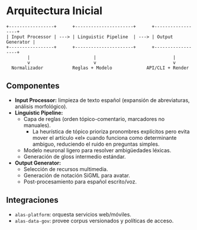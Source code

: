 # Arquitectura Inicial

```
+-----------------+      +----------------------+      +------------------+
| Input Processor | ---> | Linguistic Pipeline  | ---> | Output Generator |
+-----------------+      +----------------------+      +------------------+
        |                        |                             |
        v                        v                             v
  Normalizador           Reglas + Modelo             API/CLI + Render
```

## Componentes
- **Input Processor:** limpieza de texto español (expansión de abreviaturas, análisis morfológico).
- **Linguistic Pipeline:**
  - Capa de reglas (orden tópico-comentario, marcadores no manuales).
    - La heurística de tópico prioriza pronombres explícitos pero evita mover el artículo «el»
      cuando funciona como determinante ambiguo, reduciendo el ruido en preguntas simples.
  - Modelo neuronal ligero para resolver ambigüedades léxicas.
  - Generación de gloss intermedio estándar.
- **Output Generator:**
  - Selección de recursos multimedia.
  - Generación de notación SiGML para avatar.
  - Post-procesamiento para español escrito/voz.

## Integraciones
- `alas-platform`: orquesta servicios web/móviles.
- `alas-data-gov`: provee corpus versionados y políticas de acceso.
